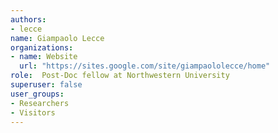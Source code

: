 ```yaml
---
authors:
- lecce 
name: Giampaolo Lecce
organizations:
- name: Website
  url: "https://sites.google.com/site/giampaololecce/home"
role:  Post-Doc fellow at Northwestern University
superuser: false
user_groups:
- Researchers
- Visitors
---
```

